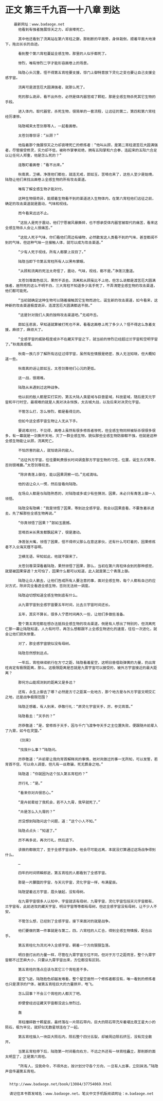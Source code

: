 # 正文 第三千九百一十八章 到达
        最新网址：www.badaoge.net
          他看到有强者施展惊天之力，却哀嚎死亡。
      
          其中他还看到了流离站在第六宵柱之巅，那削断的平面旁，身体栽倒，顺着平面大地滑下，拖出长长的血迹。
      
          看到整个第六宵柱蔓延全感生物，那里的人似乎都死了。
      
          惨烈，唯有惨烈二字才能形容画卷上的场景。
      
          陆隐心头沉重，怪不得第五宵柱要支援，惊门上御特意放下灵化之变也要让自己支援全感宇宙。
      
          流离可是渡苦厄大圆满强者，就那么死了。
      
          死的那么诡异，看不出外伤，必然是体内器官成了颗粒，那是全感生物杀死其它生物的手段。
      
          进入体内，取代器官，杀死生物，很简单的一套流程，让远征的第二，第四和第六宵柱经历凄惨。
      
          陆隐喊来太苍剑尊等人，一起看画卷。
      
          太苍剑尊惊讶：“从顾？”
      
          他指着那个施展惊天之力却哀嚎死亡的修炼者：“他叫从顾，是第二宵柱渡苦厄大圆满强者，尽管接受修灵，实力却不低，被称作掌拳双绝，拥有五阳掌和六合拳，连起来的五阳六合足以让任何人郑重，他是怎么死的？”
      
          连敬盯着画卷：“看不出来。”
      
          秋南真，卫横，净莲他们都在，就连无戒，郎如玉，苦喃也来了，这些人至少是始境，陆隐让他们来找出画卷上全感生物的所有攻击渠道。
      
          唯有了解全感生物才能对付。
      
          这种生物很奇异，能顺着生物看不到的渠道进入生物体内，在第六宵柱他们远征之前，确定的攻击渠道就是震动，气味和视线。
      
          而今看来远远不止。
      
          “这批人是死于震动，他们宁愿被风暴撕碎，也不想承受体内器官被取代的痛苦，看来这全感生物杀人会让人很痛苦。”
      
          “这批人死于气味，你们看他们周边有植物，必然散发这人类看不到的气味，甚至都闻不到的气味，但这种气味一旦接触人体，就可以成为攻击渠道。”
      
          “少有人死于视线，所有人都蒙上双目了。”
      
          陆隐当即下令第五宵柱所有人以黑布蒙眼。
      
          “从顾和流离的死法太奇怪了，震动，气味，视线，都不是。”净莲沉重道。
      
          太苍剑尊面色低沉，果然不该去，流离和从顾虽比不上他，但怎么说都是渡苦厄大圆满强者，居然死的这么不明不白，三大宵柱不知道多少高手死了，不弄清楚全感生物的攻击渠道，他们都可能死。
      
          “当初就确定这种生物可以随着接触其它生物而进化，诞生新的攻击渠道，如今看来，这种新的攻击渠道极度诡异，连渡苦厄大圆满都逃不脱。”
      
          “这是针对我们人类的独特攻击渠道吧。”无戒咋舌。
      
          郎如玉悲哀，早知道就算被打死也不来，看看这画卷上死了多少人？怪不得这么急着支援，麻烦了，麻烦大了。
      
          “全感宇宙的威胁程度或许不在藏天宇宙之下，就当前的惨烈已经超过兰宇宙和空明宇宙了。”秋南真感慨。
      
          秋南一族几乎了解所有远征过得宇宙，虽然有些情报是绝密，族人无法知晓，但大概知道一些。
      
          秋南真的话让郎如玉，太苍剑尊他们心沉的更低。
      
          这一战，很艰难。
      
          陆隐从未遇到过这种战争。
      
          他以前的敌人都是实打实的，第五大陆人类星域与巨兽星域，科技星域，随后是天元宇宙和平行时空，最艰难的就是人类对决永恒族，太古城大战，以及后来对决灵化宇宙。
      
          不管怎么打，怎么惨烈，都是看得见的。
      
          但如今这全感宇宙生物让人无从下手。
      
          要说难对付，不见得，画卷上虽然有很多修炼者惨死，但全感生物同样被斩杀很很多很多，有一幕就是一剑撕开天地，灭了一群全感生物，貌似那些全感生物防御都不强，但就是这种全感生物能让从顾，流离死亡。
      
          不怕厉害的敌人，就怕诡异的敌人。
      
          “远征外方宇宙，往往要耗费很长时间调查那方宇宙生物的习性，位置，诞生方式等等，否则很难赢。”太苍剑尊叹息。
      
          “除非青莲上御在，能以因果洞察一切。”无戒滴咕。
      
          他的话让众人一愣，然后皆看向陆隐。
      
          在场众人都是与陆隐熟悉的，对陆隐或多或少有些猜测，因果，未必只有青莲上御一人领悟。
      
          陆隐没有隐瞒：“我是领悟了因果，等到达全感宇宙，我会以因果查看，不要急着杀进去，先了解那些全感生物再说。”
      
          “你真领悟了因果？”郎如玉震撼。
      
          苦喃百米长黑发都飘起来了，很是激动。
      
          净莲张大嘴，领悟了因果，怪不得师父那么在意这家伙，还有什么可盯着的，因果修炼者不入业海天理不容啊。
      
          卫横无语，早知如此，他就不跟来了。
      
          太苍剑尊深深看着陆隐，果然领悟了因果，那么，当初在第六宵柱体会到的那种感觉，就是被因果穿透？太可怕了，因果什么都可以知道，此人就是第二个青莲上御。
      
          陆隐让众人散去，让他们告戒所有人要注意的事，面对全感生物，每个人都有自己的应对方式，除非完全看透全感生物，否则无法统一调度。
      
          陆隐迫切想知道全感生物到底有什么。
      
          从九霄宇宙到全感宇宙要五年时间，比去兰宇宙时间还长。
      
          五年，其实不算长，很多人宁愿时间再久一些，让他们多做些准备。
      
          整个第五宵柱都在想办法抵挡全感生物的攻击渠道，倒是有人想出了特别的，但流离死亡那一幕让陆隐知道，人力有时尽，再怎么想都跟不上全感生物进化的速度，往往一次进化，就会让他们损失惨重。
      
          对了，那全感宇宙貌似没有母树。
      
          陆隐忽然想到这点。
      
          一年后，宵柱继续航行在方寸之距，陆隐看着星空，这明日兽借助弹黄的力量，扔出宵柱肯定有极限距离，那么，这极限距离是否就是九霄宇宙可以接受的，被外方宇宙接近的最大距离？
      
          那何方山能观测到的距离又是多远？
      
          还有，永生上御去了哪？必然是方寸之距某一处地方，那个地方是与外方宇宙文明交汇之地，还是战争极限范围？
      
          陆隐正想着，有人到来，恭敬行礼：“原灵化宇宙天手，厉，参见宵首。”
      
          陆隐看去：“天手的？”
      
          厉恭敬道：“是，曾修炼于天手，因与千门飞渡争夺天手之主位置失败，便跟随卉前辈入了九霄，如今在灵盟。”
      
          《剑来》
      
          “找我什么事？”陆隐问。
      
          厉恭敬道：“卉前辈让我向宵首解释岚的事情，她对岚做过的事一无所知，可以发誓，若宵首不信，可以命人调查，但凡有一丝欺骗，死无葬身之地。”
      
          陆隐道：“你就因为这个加入第五宵柱的？”
      
          厉行礼：“是。”
      
          “看来你对卉很忠心。”
      
          “是卉前辈给了我机会，若不入九霄，我早就死了。”
      
          “卉是怎么入九霄的？”
      
          厉没想到陆隐问这个问题，道：“这个小人不知。”
      
          陆隐点点头：“知道了。”
      
          厉不再多说，再次行礼，然后退下。
      
          该做的都做完了，至于全感宇宙战争，他会尽可能远离，本就没打算通过这场战争得到什么。
      
          …
      
          四年的时间转瞬即逝，第五宵柱的人都看到了全感宇宙。
      
          那是一片朦胧的宇宙，与天元宇宙，灵化宇宙一样，布满星辰。
      
          陆隐望着远方宇宙，眉头皱起，没有母树。
      
          在九霄宇宙很多人认知中，宇宙就该有母树，九霄宇宙，灵化宇宙包括天元宇宙都有，兰宇宙有，此前进攻的藏天宇宙，明日宇宙等等都有母树，但这全感宇宙没有母树，让不少人不安。
      
          不管怎么想，已经到了全感宇宙，接下来面对的就是战争。
      
          他们要做的第一件事就是与第二，四，六宵柱的人汇合，得到全感生物情报，配合出手。
      
          第五宵柱化为流光冲入全感宇宙，朝着一个方向狠狠坠落。
      
          明日兽打出的力量一样，尽管在九霄宇宙方位不同，但对于方寸之距而言，整个九霄宇宙都不过芝麻大小，只要从九霄宇宙出来，方位都没有区别。
      
          第五宵柱的落点应该与其它三个宵柱差不多。
      
          星空飞逝，陆隐脸色却越发难看，整个星空居然一个修炼者都没有，唯一看到的修炼者也只是漂浮的尸体，被第五宵柱巨大的力量排开，甩飞。
      
          怎么回事？不会三个宵柱的人都灭了吧。
      
          即便曾经远征藏天宇宙都没这么惨烈过。
      
          轰
      
          宵柱撞碎数十颗星辰，最终落在一片陨石带内，巨大的陨石带充斥着堪比夜王星大小的陨石，极为罕见，就好似无数星球连在了一起。
      
          第五宵柱插入一块巨大陨石内，陨石整个四分五裂，却被周边陨石挤压，没有完全散开。
      
          当第五宵柱停下后，陆隐第一时间看向右方，不远之外还有一块宵柱矗立，那削断的面太明显了，正是第六宵柱。
      
          “所有人，没我命令，不得外出，按计划分守各个方向，一旦有人出事，立刻抹消。”陆隐声音传遍第五宵柱。
      
      
      http://www.badaoge.net/book/13084/37754069.html
      
      请记住本书首发域名：www.badaoge.net。笔尖中文手机版阅读网址：m.badaoge.net
